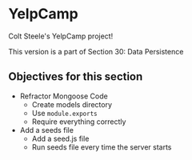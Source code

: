 # YelpCamp
Colt Steele's YelpCamp project!

This version is a part of Section 30: Data Persistence

## Objectives for this section
- Refractor Mongoose Code
    - Create models directory
    - Use ```module.exports```
    - Require everything correctly
- Add a seeds file
    - Add a seed.js file
    - Run seeds file every time the server starts